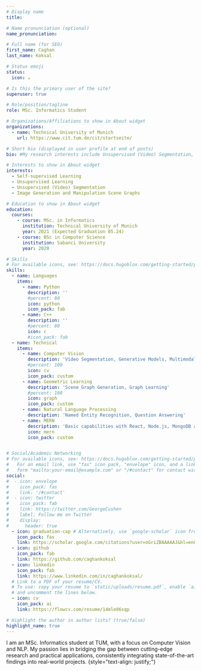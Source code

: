 ```yaml
---
# Display name
title: 

# Name pronunciation (optional)
name_pronunciation: 

# Full name (for SEO)
first_name: Caghan
last_name: Koksal

# Status emoji
status:
  icon: ☕️

# Is this the primary user of the site?
superuser: true

# Role/position/tagline
role: MSc. Informatics Student 

# Organizations/Affiliations to show in About widget
organizations:
  - name: Technical University of Munich
    url: https://www.cit.tum.de/cit/startseite/

# Short bio (displayed in user profile at end of posts)
bio: #My research interests include Unsupervised (Video) Segmentation, Scene Graph Generation and Manipulation,

# Interests to show in About widget
interests:
  - Self-supervised Learning
  - Unsupervised Learning
  - Unsupervised (Video) Segmentation
  - Image Generation and Manipulation Scene Graphs

# Education to show in About widget
education:
  courses:
    - course: MSc. in Informatics
      institution: Technical University of Munich
      year: 2021 (Expected Graduation 05.24)
    - course: BSc in Computer Science
      institution: Sabanci University
      year: 2020

# Skills
# For available icons, see: https://docs.hugoblox.com/getting-started/page-builder/#icons
skills:
  - name: Languages
    items:
      - name: Python
        description: ''
        #percent: 80
        icon: python
        icon_pack: fab
      - name: C++
        description: ''
        #percent: 80
        icon: c
        #icon_pack: fab
  - name: Technical
    items:
      - name: Computer Vision
        description: 'Video Segmentation, Generative Models, Multimodal Learning'
        #percent: 100
        icon: cv
        icon_pack: custom
      - name: Geometric Learning
        description: 'Scene Graph Generation, Graph Learning'
        #percent: 100
        icon: graph
        icon_pack: custom
      - name: Natural Language Processing
        description: 'Named Entity Recognition, Question Answering'
      - name: MERN
        description: 'Basic capabilities with React, Node.js, MongoDB and Redux'
        icon: mern 
        icon_pack: custom


# Social/Academic Networking
# For available icons, see: https://docs.hugoblox.com/getting-started/page-builder/#icons
#   For an email link, use "fas" icon pack, "envelope" icon, and a link in the
#   form "mailto:your-email@example.com" or "/#contact" for contact widget.
social:
#  - icon: envelope
#    icon_pack: fas
#    link: '/#contact'
#  - icon: twitter
#    icon_pack: fab
#    link: https://twitter.com/GeorgeCushen
#    label: Follow me on Twitter
#    display:
#      header: true
  - icon: graduation-cap # Alternatively, use `google-scholar` icon from `ai` icon pack
    icon_pack: fas
    link: https://scholar.google.com/citations?user=oGriZBAAAAAJ&hl=en&authuser=1
  - icon: github
    icon_pack: fab
    link: https://github.com/caghankoksal
  - icon: linkedin
    icon_pack: fab
    link: https://www.linkedin.com/in/caghankoksal/
  # Link to a PDF of your resume/CV.
  # To use: copy your resume to `static/uploads/resume.pdf`, enable `ai` icons in `params.yaml`,
  # and uncomment the lines below.
  - icon: cv
    icon_pack: ai
    link: https://flowcv.com/resume/14mle86sqp

# Highlight the author in author lists? (true/false)
highlight_name: true
---
```


I am an MSc. Informatics student at TUM, with a focus on Computer Vision and NLP.
My passion lies in bridging the gap between cutting-edge research and practical applications, consistently integrating state-of-the-art findings into real-world projects.
{style="text-align: justify;"}
